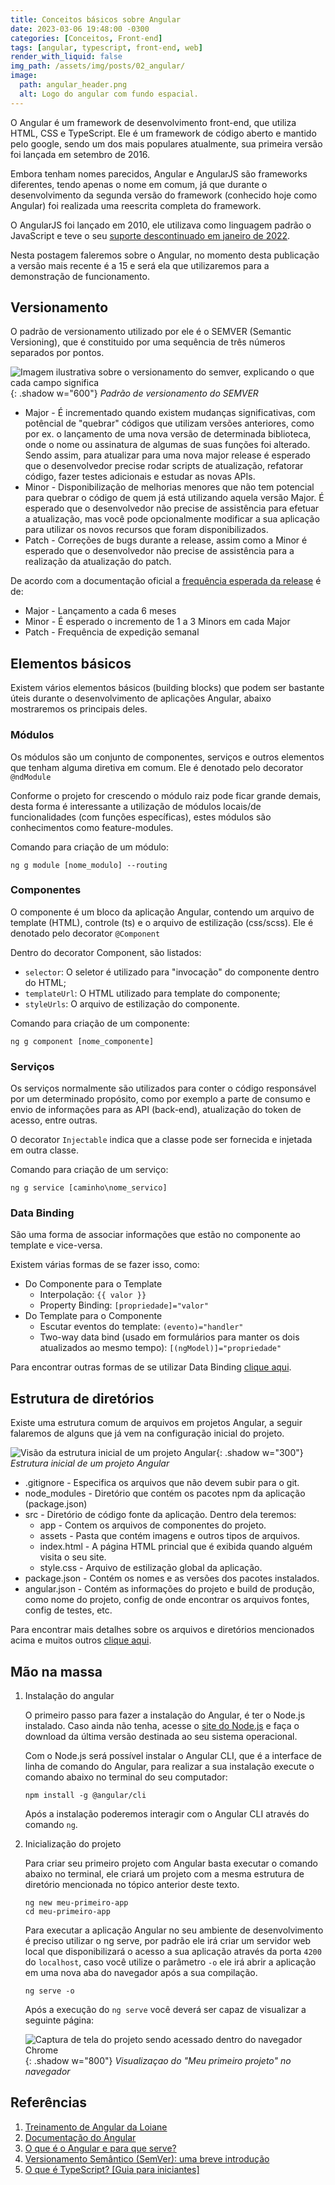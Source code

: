 ```yaml
---
title: Conceitos básicos sobre Angular
date: 2023-03-06 19:48:00 -0300
categories: [Conceitos, Front-end]
tags: [angular, typescript, front-end, web]
render_with_liquid: false
img_path: /assets/img/posts/02_angular/
image:
  path: angular_header.png
  alt: Logo do angular com fundo espacial.
---
```


O Angular é um framework de desenvolvimento front-end, que utiliza HTML, CSS e TypeScript. Ele é um framework de código aberto e mantido pelo google, sendo um dos mais populares atualmente, sua primeira versão foi lançada em setembro de 2016.

Embora tenham nomes parecidos, Angular e AngularJS são frameworks diferentes, tendo apenas o nome em comum, já que durante o desenvolvimento da segunda versão do framework (conhecido hoje como Angular) foi realizada uma reescrita completa do framework.

O AngularJS foi lançado em 2010, ele utilizava como linguagem padrão o JavaScript e teve o seu [suporte descontinuado em janeiro de 2022](https://blog.angular.io/discontinued-long-term-support-for-angularjs-cc066b82e65a).

Nesta postagem faleremos sobre o Angular, no momento desta publicação a versão mais recente é a 15 e será ela que utilizaremos para a demonstração de funcionamento.

## Versionamento

O padrão de versionamento utilizado por ele é o SEMVER (Semantic Versioning), que é constituido por uma sequência de três números separados por pontos.

![Imagem ilustrativa sobre o versionamento do semver, explicando o que cada campo significa](semver02.png){: .shadow  w="600"}
_Padrão de versionamento do SEMVER_

* Major - É incrementado quando existem mudanças significativas, com potêncial de "quebrar" códigos que utilizam versões anteriores, como por ex. o lançamento de uma nova versão de determinada biblioteca, onde o nome ou assinatura de algumas de suas funções foi alterado. Sendo assim, para atualizar para uma nova major release é esperado que o desenvolvedor precise rodar scripts de atualização, refatorar código, fazer testes adicionais e estudar as novas APIs.
* Minor - Disponibilização de melhorias menores que não tem potencial para quebrar o código de quem já está utilizando aquela versão Major. É esperado que o desenvolvedor não precise de assistência para efetuar a atualização, mas você pode opcionalmente modificar a sua aplicação para utilizar os novos recursos que foram disponibilizados.
* Patch - Correções de bugs durante a release, assim como a Minor é esperado que o desenvolvedor não precise de assistência para a realização da atualização do patch.

De acordo com a documentação oficial a [frequência esperada da release](https://angular.io/guide/releases#release-frequency) é de:

* Major - Lançamento a cada 6 meses
* Minor - É esperado o incremento de 1 a 3 Minors em cada Major
* Patch - Frequência de expedição semanal

## Elementos básicos

Existem vários elementos básicos (building blocks) que podem ser bastante úteis durante o desenvolvimento de aplicações Angular, abaixo mostraremos os principais deles.

### Módulos

Os módulos são um conjunto de componentes, serviços e outros elementos que tenham alguma diretiva em comum. Ele é denotado pelo decorator `@ndModule`

Conforme o projeto for crescendo o módulo raiz pode ficar grande demais, desta forma é interessante a utilização de módulos locais/de funcionalidades (com funções específicas), estes módulos são conhecimentos como feature-modules.

Comando para criação de um módulo:

```console
ng g module [nome_modulo] --routing
```

<!-- Tem mais coisas nas minhas notas do curso -->

### Componentes

O componente é um bloco da aplicação Angular, contendo um arquivo de template (HTML), controle (ts) e o arquivo de estilização (css/scss). Ele é denotado pelo decorator `@Component`

Dentro do decorator Component, são listados:
* `selector`: O seletor é utilizado para "invocação" do componente dentro do HTML;
* `templateUrl`: O HTML utilizado para template do componente;
* `styleUrls`: O arquivo de estilização do componente.

Comando para criação de um componente:

```console
ng g component [nome_componente]
```

### Serviços

Os serviços normalmente são utilizados para conter o código responsável por um determinado propósito, como por exemplo a parte de consumo e envio de informações para as API (back-end), atualização do token de acesso, entre outras.

O decorator `Injectable` indica que a classe pode ser fornecida e injetada em outra classe.


Comando para criação de um serviço:

```console
ng g service [caminho\nome_servico]
```

### Data Binding

São uma forma de associar informações que estão no componente ao template e vice-versa.

Existem várias formas de se fazer isso, como:

* Do Componente para o Template
    * Interpolação: `{{ valor }}`
    * Property Binding: `[propriedade]="valor"`
* Do Template para o Componente
    * Escutar eventos do template: `(evento)="handler"`
    * Two-way data bind (usado em formulários para manter os dois atualizados ao mesmo tempo): `[(ngModel)]="propriedade"`

Para encontrar outras formas de se utilizar Data Binding [clique aqui](https://angular.io/guide/binding-syntax#binding-types-and-targets).

## Estrutura de diretórios

Existe uma estrutura comum de arquivos em projetos Angular, a seguir falaremos de alguns que já vem na configuração inicial do projeto.

![Visão da estrutura inicial de um projeto Angular](estrutura_inicial_prj_angular.png){: .shadow  w="300"}
_Estrutura inicial de um projeto Angular_

* .gitignore - Especifica os arquivos que não devem subir para o git.
* node_modules - Diretório que contém os pacotes npm da aplicação (package.json)
* src - Diretório de código fonte da aplicação. Dentro dela teremos:
    * app - Contem os arquivos de componentes do projeto.
    * assets - Pasta que contém imagens e outros tipos de arquivos.
    * index.html - A página HTML princial que é exibida quando alguém visita o seu site.
    * style.css - Arquivo de estilização global da aplicação.
* package.json - Contém os nomes e as versões dos pacotes instalados.
* angular.json - Contém as informações do projeto e build de produção, como nome do projeto, config de onde encontrar os arquivos fontes, config de testes, etc.

Para encontrar mais detalhes sobre os arquivos e diretórios mencionados acima e muitos outros [clique aqui](https://angular.io/guide/file-structure#workspace-configuration-files).

## Mão na massa

1. Instalação do angular

    O primeiro passo para fazer a instalação do Angular, é ter o Node.js instalado. Caso ainda não tenha, acesse o [site do Node.js](https://nodejs.org/en/) e faça o download da última versão destinada ao seu sistema operacional.

    Com o Node.js será possível instalar o Angular CLI, que é a interface de linha de comando do Angular, para realizar a sua instalação execute o comando abaixo no terminal do seu computador:

    ```console
    npm install -g @angular/cli
    ```
    Após a instalação poderemos interagir com o Angular CLI através do comando `ng`.

2. Inicialização do projeto

    Para criar seu primeiro projeto com Angular basta executar o comando abaixo no terminal, ele criará um projeto com a mesma estrutura de diretório mencionada no tópico anterior deste texto.

    ```console
    ng new meu-primeiro-app
    cd meu-primeiro-app
    ```

    Para executar a aplicação Angular no seu ambiente de desenvolvimento é preciso utilizar o ng serve, por padrão ele irá criar um servidor web local que disponibilizará o acesso a sua aplicação através da porta `4200` do `localhost`, caso você utilize o parâmetro `-o` ele irá abrir a aplicação em uma nova aba do navegador após a sua compilação.

    ```console
    ng serve -o
    ```
    Após a execução do `ng serve` você deverá ser capaz de visualizar a seguinte página:

    ![Captura de tela do projeto sendo acessado dentro do navegador Chrome](meu_primeiro_projeto.png){: .shadow  w="800"}
_Visualizaçao do "Meu primeiro projeto" no navegador_


## Referências

1. [Treinamento de Angular da Loiane](https://loiane.training/continuar-curso/angular)
2. [Documentação do Angular](https://angular.io/)
3. [O que é o Angular e para que serve?](https://www.treinaweb.com.br/blog/o-que-e-o-angular-e-para-que-serve)
4. [Versionamento Semântico (SemVer): uma breve introdução](https://www.alura.com.br/artigos/versionamento-semantico-breve-introducao)
5. [O que é TypeScript? [Guia para iniciantes]](https://tecnoblog.net/responde/o-que-e-typescript-guia-para-iniciantes/)
